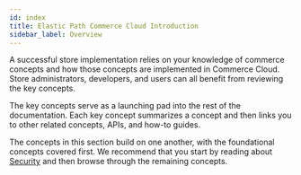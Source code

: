 ```yaml
---
id: index
title: Elastic Path Commerce Cloud Introduction
sidebar_label: Overview
---
```


A successful store implementation relies on your knowledge of commerce concepts and how those concepts are implemented in Commerce Cloud. Store administrators, developers, and users can all benefit from reviewing the key concepts.

The key concepts serve as a launching pad into the rest of the documentation. Each key concept summarizes a concept and then links you to other related concepts, APIs, and how-to guides.

The concepts in this section build on one another, with the foundational concepts covered first. We recommend that you start by reading about [Security](security.md) and then browse through the remaining concepts.
